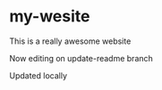 # my-wesite

This is a really awesome website

Now editing on update-readme branch

Updated locally

